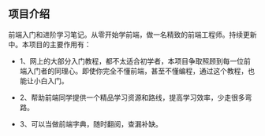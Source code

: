 
## 项目介绍

前端入门和进阶学习笔记。从零开始学前端，做一名精致的前端工程师。持续更新中。本项目的主要作用有：


- 1、网上的大部分入门教程，都不太适合初学者，本项目争取照顾到每一位前端入门者的同理心。即使你完全不懂前端，甚至不懂编程，通过这个教程，也能让小白入门。

- 2、帮助前端同学提供一个精品学习资源和路线，提高学习效率，少走很多弯路。

- 3、可以当做前端字典，随时翻阅，查漏补缺。

